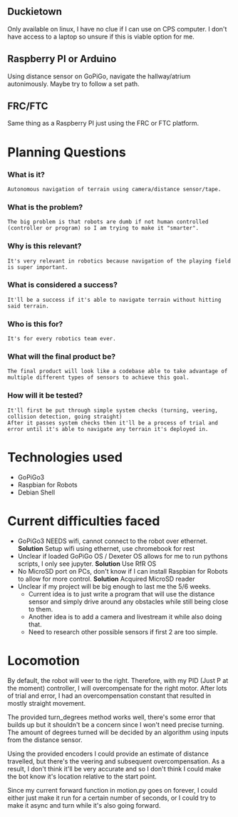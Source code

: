 ## Duckietown 

Only available on linux, I have no clue if I can use on CPS computer. I don't have access to a laptop so unsure if this is viable option for me.

## Raspberry PI or Arduino 

Using distance sensor on GoPiGo, navigate the hallway/atrium autonimously. Maybe try to follow a set path.

## FRC/FTC

Same thing as a Raspberry PI just using the FRC or FTC platform.

# Planning Questions 

### What is it?

    Autonomous navigation of terrain using camera/distance sensor/tape. 

### What is the problem?

    The big problem is that robots are dumb if not human controlled (controller or program) so I am trying to make it "smarter".
    
### Why is this relevant? 

    It's very relevant in robotics because navigation of the playing field is super important. 

### What is considered a success?

    It'll be a success if it's able to navigate terrain without hitting said terrain. 
    
### Who is this for?

    It's for every robotics team ever.

### What will the final product be?

    The final product will look like a codebase able to take advantage of multiple different types of sensors to achieve this goal.

### How will it be tested?

    It'll first be put through simple system checks (turning, veering, collision detection, going straight)
    After it passes system checks then it'll be a process of trial and error until it's able to navigate any terrain it's deployed in.

# Technologies used 

- GoPiGo3
- Raspbian for Robots
- Debian Shell

# Current difficulties faced 

- GoPiGo3 NEEDS wifi, cannot connect to the robot over ethernet. **Solution** Setup wifi using ethernet, use chromebook for rest 
- Unclear if loaded GoPiGo OS / Dexeter OS allows for me to run pythons scripts, I only see jupyter. **Solution** Use RfR OS
- No MicroSD port on PCs, don't know if I can install Raspbian for Robots to allow for more control. **Solution** Acquired MicroSD reader
- Unclear if my project will be big enough to last me the 5/6 weeks. 
    - Current idea is to just write a program that will use the distance sensor and simply drive around any obstacles while still being close to them.
    - Another idea is to add a camera and livestream it while also doing that.
    - Need to research other possible sensors if first 2 are too simple.

# Locomotion

By default, the robot will veer to the right. Therefore, with my PID (Just P at the moment) controller, I will overcompensate for the right motor. After lots of trial and error, I had an overcompensation constant that resulted in mostly straight movement. 

The provided turn_degrees method works well, there's some error that builds up but it shouldn't be a concern since I won't need precise turning. The amount of degrees turned will be decided by an algorithm using inputs from the distance sensor.

Using the provided encoders I could provide an estimate of distance travelled, but there's the veering and subsequent overcompensation. As a result, I don't think it'll be very accurate and so I don't think I could make the bot know it's location relative to the start point.

Since my current forward function in motion.py goes on forever, I could either just make it run for a certain number of seconds, or I could try to make it async and turn while it's also going forward. 
